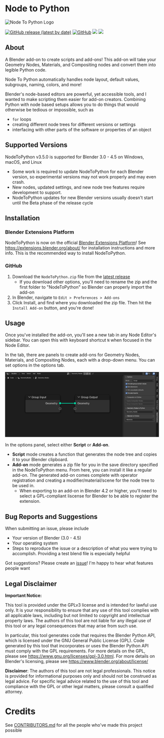 # Node to Python

![Node To Python Logo](./img/logo.png "Node To Python Logo")

[![GitHub release (latest by date)](https://img.shields.io/github/v/release/BrendanParmer/NodeToPython)](https://github.com/BrendanParmer/NodeToPython/releases) [![GitHub](https://img.shields.io/github/license/BrendanParmer/NodeToPython)](https://github.com/BrendanParmer/NodeToPython/blob/main/LICENSE) ![](https://visitor-badge.laobi.icu/badge?page_id=BrendanParmer.NodeToPython) ![](https://img.shields.io/github/downloads/BrendanParmer/NodeToPython/total.svg)
 
## About
A Blender add-on to create scripts and add-ons! This add-on will take your Geometry Nodes, Materials, and Compositing nodes and convert them into legible Python code.

Node To Python automatically handles node layout, default values, subgroups, naming, colors, and more! 

Blender's node-based editors are powerful, yet accessible tools, and I wanted to make scripting them easier for add-on creators. Combining Python with node based setups allows you to do things that would otherwise be tedious or impossible, such as
* `for` loops
* creating different node trees for different versions or settings
* interfacing with other parts of the software or properties of an object

## Supported Versions
NodeToPython v3.5.0 is supported for Blender 3.0 - 4.5 on Windows, macOS, and Linux
* Some work is required to update NodeToPython for each Blender version, so experimental versions may not work properly and may even crash. 
* New nodes, updated settings, and new node tree features require development to support. 
* NodeToPython updates for new Blender versions usually doesn't start until the Beta phase of the release cycle

## Installation
### Blender Extensions Platform
NodeToPython is now on the official [Blender Extensions Platform](https://extensions.blender.org/add-ons/node-to-python/)! See https://extensions.blender.org/about/ for installation instructions and more info. This is the recommended way to install NodeToPython.

### GitHub
1. Download the `NodeToPython.zip` file from the [latest release](https://github.com/BrendanParmer/NodeToPython/releases)
    * If you download other options, you'll need to rename the zip and the first folder to "NodeToPython" so Blender can properly import the add-on
2. In Blender, navigate to `Edit > Preferences > Add-ons`
3. Click Install, and find where you downloaded the zip file. Then hit the `Install Add-on` button, and you're done!

## Usage
Once you've installed the add-on, you'll see a new tab in any Node Editor's sidebar. You can open this with keyboard shortcut `N` when focused in the Node Editor.

In the tab, there are panels to create add-ons for Geometry Nodes, Materials, and Compositing Nodes, each with a drop-down menu. You can set options in the options tab.

![Add-on Location](./img/NodeToPython_Location.png "Add-on Location")

In the options panel, select either **Script** or **Add-on**. 
* **Script** mode creates a function that generates the node tree and copies it to your Blender clipboard.
* **Add-on** mode generates a zip file for you in the save directory specified in the NodeToPython menu. From here, you can install it like a regular add-on. The generated add-on comes complete with operator registration and creating a modifier/material/scene for the node tree to be used in.
    * When exporting to an add-on in Blender 4.2 or higher, you'll need to select a GPL-compliant liscense for Blender to be able to register the extension.

## Bug Reports and Suggestions

When submitting an issue, please include 

* Your version of Blender (3.0 - 4.5)
* Your operating system
* Steps to reproduce the issue or a description of what you were trying to accomplish. Providing a test blend file is especially helpful

Got suggestions? Please create an [issue](https://github.com/BrendanParmer/NodeToPython/issues)! I'm happy to hear what features people want

## Legal Disclaimer

**Important Notice:**

This tool is provided under the GPLv3 license and is intended for lawful use only. It is your responsibility to ensure that any use of this tool complies with all applicable laws, including but not limited to copyright and intellectual property laws. The authors of this tool are not liable for any illegal use of this tool or any legal consequences that may arise from such use.

In particular, this tool generates code that requires the Blender Python API, which is licensed under the GNU General Public License (GPL). Code generated by this tool that incorporates or uses the Blender Python API must comply with the GPL requirements. For more details on the GPL, please see https://www.gnu.org/licenses/gpl-3.0.html. For more details on Blender's licensing, please see https://www.blender.org/about/license/

**Disclaimer**: The authors of this tool are not legal professionals. This notice is provided for informational purposes only and should not be construed as legal advice. For specific legal advice related to the use of this tool and compliance with the GPL or other legal matters, please consult a qualified attorney.

# Credits
See [CONTRIBUTORS.md](./CONTRIBUTORS.md) for all the people who've made this project possible
